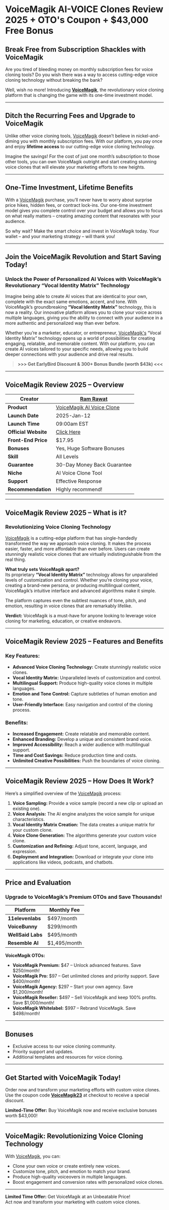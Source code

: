 
# VoiceMagik AI-VOICE Clones Review 2025 + OTO's Coupon + $43,000 Free Bonus

## Break Free from Subscription Shackles with VoiceMagik  
Are you tired of bleeding money on monthly subscription fees for voice cloning tools? Do you wish there was a way to access cutting-edge voice cloning technology without breaking the bank?  

Well, wish no more! Introducing [**VoiceMagik**](https://warriorplus.com/o2/a/p9xyt3k/0), the revolutionary voice cloning platform that is changing the game with its one-time investment model.  

---

## Ditch the Recurring Fees and Upgrade to VoiceMagik  
Unlike other voice cloning tools, [VoiceMagik](https://warriorplus.com/o2/a/p9xyt3k/0) doesn’t believe in nickel-and-diming you with monthly subscription fees. With our platform, you pay once and enjoy **lifetime access** to our cutting-edge voice cloning technology.  

Imagine the savings! For the cost of just one month’s subscription to those other tools, you can own VoiceMagik outright and start creating stunning voice clones that will elevate your marketing efforts to new heights.  

---

## One-Time Investment, Lifetime Benefits  
With a [VoiceMagik](https://warriorplus.com/o2/a/p9xyt3k/0) purchase, you’ll never have to worry about surprise price hikes, hidden fees, or contract lock-ins. Our one-time investment model gives you complete control over your budget and allows you to focus on what really matters – creating amazing content that resonates with your audience.  

So why wait? Make the smart choice and invest in VoiceMagik today. Your wallet – and your marketing strategy – will thank you!  

---

## Join the VoiceMagik Revolution and Start Saving Today!  
### Unlock the Power of Personalized AI Voices with VoiceMagik’s Revolutionary “Vocal Identity Matrix” Technology  

Imagine being able to create AI voices that are identical to your own, complete with the exact same emotions, accent, and tone. With VoiceMagik’s groundbreaking **“Vocal Identity Matrix”** technology, this is now a reality. Our innovative platform allows you to clone your voice across multiple languages, giving you the ability to connect with your audience in a more authentic and personalized way than ever before.  

Whether you’re a marketer, educator, or entrepreneur, [VoiceMagik's](https://warriorplus.com/o2/a/p9xyt3k/0) “Vocal Identity Matrix” technology opens up a world of possibilities for creating engaging, relatable, and memorable content. With our platform, you can create AI voices tailored to your specific needs, allowing you to build deeper connections with your audience and drive real results.  

> **>>> Get EarlyBird Discount & 300+ Bonus Bundle (worth $43k) <<<**  

---

## VoiceMagik Review 2025 – Overview  

| **Creator**       | [Ram Rawat](https://warriorplus.com/o2/a/p9xyt3k/0)                     |
|--------------------|-------------------------------|
| **Product**       | [VoiceMagik AI Voice Clone](https://warriorplus.com/o2/a/p9xyt3k/0)      |
| **Launch Date**   | 2025-Jan-12                   |
| **Launch Time**   | 09:00am EST                   |
| **Official Website** | [Click Here](https://warriorplus.com/o2/a/p9xyt3k/0)           |
| **Front-End Price** | $17.95                      |
| **Bonuses**       | Yes, Huge Software Bonuses    |
| **Skill**         | All Levels                    |
| **Guarantee**     | 30-Day Money Back Guarantee   |
| **Niche**         | AI Voice Clone Tool           |
| **Support**       | Effective Response            |
| **Recommendation**| Highly recommend!             |

---

## VoiceMagik Review 2025 – What is it?  
### Revolutionizing Voice Cloning Technology  

[VoiceMagik](https://warriorplus.com/o2/a/p9xyt3k/0) is a cutting-edge platform that has single-handedly transformed the way we approach voice cloning. It makes the process easier, faster, and more affordable than ever before. Users can create stunningly realistic voice clones that are virtually indistinguishable from the real thing.  

**What truly sets VoiceMagik apart?**  
Its proprietary **“Vocal Identity Matrix”** technology allows for unparalleled levels of customization and control. Whether you’re cloning your voice, creating a brand-new persona, or producing multilingual content, VoiceMagik’s intuitive interface and advanced algorithms make it simple.  

The platform captures even the subtlest nuances of tone, pitch, and emotion, resulting in voice clones that are remarkably lifelike.  

**Verdict:** VoiceMagik is a must-have for anyone looking to leverage voice cloning for marketing, education, or creative endeavors.  

---

## VoiceMagik Review 2025 – Features and Benefits  

### **Key Features:**  
- **Advanced Voice Cloning Technology:** Create stunningly realistic voice clones.  
- **Vocal Identity Matrix:** Unparalleled levels of customization and control.  
- **Multilingual Support:** Produce high-quality voice clones in multiple languages.  
- **Emotion and Tone Control:** Capture subtleties of human emotion and tone.  
- **User-Friendly Interface:** Easy navigation and control of the cloning process.  

### **Benefits:**  
- **Increased Engagement:** Create relatable and memorable content.  
- **Enhanced Branding:** Develop a unique and consistent brand voice.  
- **Improved Accessibility:** Reach a wider audience with multilingual support.  
- **Time and Cost Savings:** Reduce production time and costs.  
- **Unlimited Creative Possibilities:** Push the boundaries of voice cloning.  

---

## VoiceMagik Review 2025 – How Does It Work?  
Here’s a simplified overview of the [VoiceMagik](https://warriorplus.com/o2/a/p9xyt3k/0) process:  

1. **Voice Sampling:** Provide a voice sample (record a new clip or upload an existing one).  
2. **Voice Analysis:** The AI engine analyzes the voice sample for unique characteristics.  
3. **Vocal Identity Matrix Creation:** The data creates a unique matrix for your custom clone.  
4. **Voice Clone Generation:** The algorithms generate your custom voice clone.  
5. **Customization and Refining:** Adjust tone, accent, language, and expression.  
6. **Deployment and Integration:** Download or integrate your clone into applications like videos, podcasts, and chatbots.  

---

## Price and Evaluation  

### Upgrade to VoiceMagik’s Premium OTOs and Save Thousands!  

| **Platform**      | **Monthly Fee**   |
|--------------------|-------------------|
| **11elevenlabs**   | $497/month        |
| **VoiceBunny**     | $299/month        |
| **WellSaid Labs**  | $495/month        |
| **Resemble AI**    | $1,495/month      |

**VoiceMagik OTOs:**  
- **VoiceMagik Premium:** $47 – Unlock advanced features. Save $250/month!  
- **VoiceMagik Pro:** $97 – Get unlimited clones and priority support. Save $400/month!  
- **VoiceMagik Agency:** $297 – Start your own agency. Save $1,200/month!  
- **VoiceMagik Reseller:** $497 – Sell VoiceMagik and keep 100% profits. Save $1,000/month!  
- **VoiceMagik Whitelabel:** $997 – Rebrand VoiceMagik. Save $498/month!  

---

## Bonuses  
- Exclusive access to our voice cloning community.  
- Priority support and updates.  
- Additional templates and resources for voice cloning.  

---

## Get Started with VoiceMagik Today!  
Order now and transform your marketing efforts with custom voice clones. Use the coupon code **[VoiceMagik23](https://warriorplus.com/o2/a/p9xyt3k/0)** at checkout to receive a special discount.  

**Limited-Time Offer:** Buy VoiceMagik now and receive exclusive bonuses worth $43,000!  

---

## VoiceMagik: Revolutionizing Voice Cloning Technology  

With [VoiceMagik](https://warriorplus.com/o2/a/p9xyt3k/0), you can:  
- Clone your own voice or create entirely new voices.  
- Customize tone, pitch, and emotion to match your brand.  
- Produce high-quality voiceovers in multiple languages.  
- Boost engagement and conversion rates with personalized voice clones.  

---

**Limited Time Offer:** Get VoiceMagik at an Unbeatable Price!  
Act now and transform your marketing with custom voice clones.  
```
